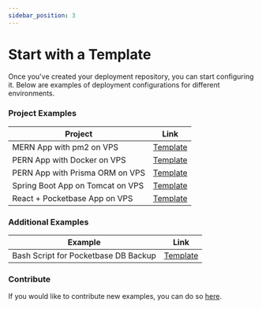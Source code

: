 ```yaml
---
sidebar_position: 3
---
```


# Start with a Template

Once you've created your deployment repository, you can start configuring it. Below are examples of deployment configurations for different environments.

### Project Examples

| Project                          | Link                                                                                                           |
| -------------------------------- | -------------------------------------------------------------------------------------------------------------- |
| MERN App with pm2 on VPS         | [Template](https://github.com/jesusandres31/repository-base-deploy/tree/master/examples/mern-pm2-vps)          |
| PERN App with Docker on VPS      | [Template](https://github.com/jesusandres31/repository-base-deploy/tree/master/examples/pern-docker-vps)       |
| PERN App with Prisma ORM on VPS  | [Template](https://github.com/jesusandres31/repository-base-deploy/tree/master/examples/mern-prisma-vps)       |
| Spring Boot App on Tomcat on VPS | [Template](https://github.com/jesusandres31/repository-base-deploy/tree/master/examples/springboot-tomcat-vps) |
| React + Pocketbase App on VPS    | [Template](https://github.com/jesusandres31/repository-base-deploy/tree/master/examples/react-pocketbase-vps)  |

### Additional Examples

| Example                              | Link                                                                                                          |
| ------------------------------------ | ------------------------------------------------------------------------------------------------------------- |
| Bash Script for Pocketbase DB Backup | [Template](https://github.com/jesusandres31/repository-base-deploy/tree/master/examples/pocketbase-db-backup) |

### Contribute

If you would like to contribute new examples, you can do so [here](https://github.com/jesusandres31/repository-base-deploy/).
